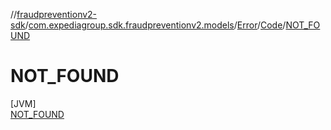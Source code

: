 //[fraudpreventionv2-sdk](../../../../../index.md)/[com.expediagroup.sdk.fraudpreventionv2.models](../../../index.md)/[Error](../../index.md)/[Code](../index.md)/[NOT_FOUND](index.md)

# NOT_FOUND

[JVM]\
[NOT_FOUND](index.md)
